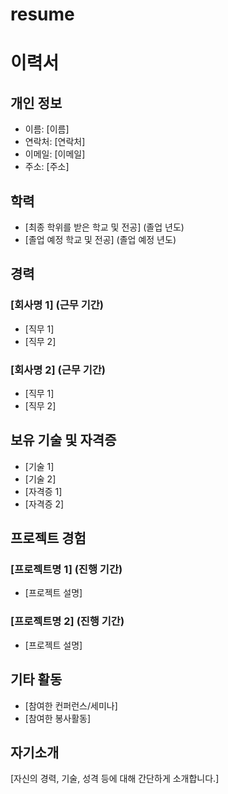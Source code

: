 # resume
# 이력서

## 개인 정보
- 이름: [이름]
- 연락처: [연락처]
- 이메일: [이메일]
- 주소: [주소]

## 학력
- [최종 학위를 받은 학교 및 전공] (졸업 년도)
- [졸업 예정 학교 및 전공] (졸업 예정 년도)

## 경력
### [회사명 1] (근무 기간)
- [직무 1]
- [직무 2]

### [회사명 2] (근무 기간)
- [직무 1]
- [직무 2]

## 보유 기술 및 자격증
- [기술 1]
- [기술 2]
- [자격증 1]
- [자격증 2]

## 프로젝트 경험
### [프로젝트명 1] (진행 기간)
- [프로젝트 설명]

### [프로젝트명 2] (진행 기간)
- [프로젝트 설명]

## 기타 활동
- [참여한 컨퍼런스/세미나]
- [참여한 봉사활동]

## 자기소개
[자신의 경력, 기술, 성격 등에 대해 간단하게 소개합니다.]
